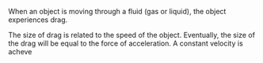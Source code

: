 
When an object is moving through a fluid (gas or liquid), the object experiences drag.

The size of drag is related to the speed of the object. Eventually, the size of the drag will be equal to the force of acceleration. A constant velocity is acheve